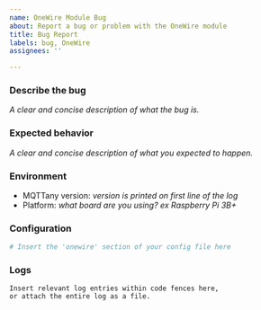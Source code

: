```yaml
---
name: OneWire Module Bug
about: Report a bug or problem with the OneWire module
title: Bug Report
labels: bug, OneWire
assignees: ''

---
```


### Describe the bug
*A clear and concise description of what the bug is.*

### Expected behavior
*A clear and concise description of what you expected to happen.*

### Environment
- MQTTany version: *version is printed on first line of the log*
- Platform: *what board are you using? ex Raspberry Pi 3B+*

### Configuration
```yaml
# Insert the 'onewire' section of your config file here
```

### Logs
```text
Insert relevant log entries within code fences here,
or attach the entire log as a file.
```
